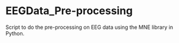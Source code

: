 # EEGData_Pre-processing
Script to do the pre-processing on EEG data using the MNE library in Python.
